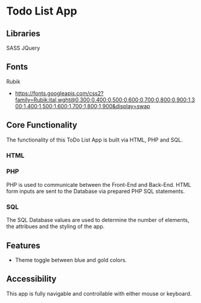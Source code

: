 # Todo List App

## Libraries

SASS
JQuery

## Fonts

Rubik 
* https://fonts.googleapis.com/css2?family=Rubik:ital,wght@0,300;0,400;0,500;0,600;0,700;0,800;0,900;1,300;1,400;1,500;1,600;1,700;1,800;1,900&display=swap

## Core Functionality

The functionality of this ToDo List App is built via HTML, PHP and SQL.  

### HTML

### PHP

PHP is used to communicate between the Front-End and Back-End. HTML form inputs are sent to the Database via prepared PHP SQL statements. 

### SQL

The SQL Database values are used to determine the number of elements, the attribues and the styling of the app.

## Features

* Theme toggle between blue and gold colors. 


## Accessibility

This app is fully navigable and controllable with either mouse or keyboard.

